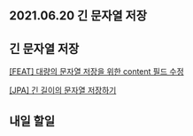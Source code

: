 ## 2021.06.20 긴 문자열 저장

## 긴 문자열 저장

[[FEAT] 대량의 문자열 저장을 위한 content 필드 수정](https://github.com/SKHUED-IN/skhuedin/issues/179)

[[JPA] 긴 길이의 문자열 저장하기](https://hyeonic.tistory.com/208)

## 내일 할일